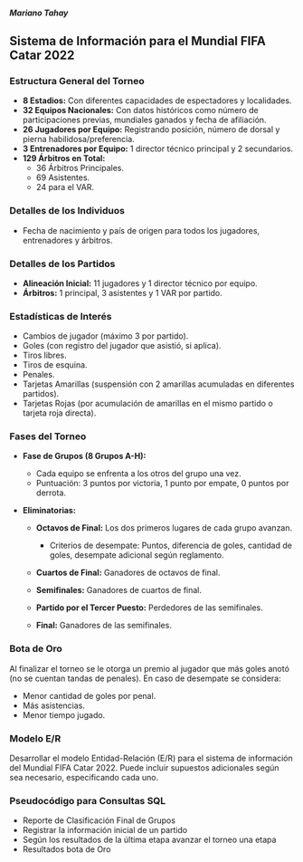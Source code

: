 ##### Mariano Tahay
## Sistema de Información para el Mundial FIFA Catar 2022

### Estructura General del Torneo

- **8 Estadios:** Con diferentes capacidades de espectadores y localidades.
- **32 Equipos Nacionales:** Con datos históricos como número de participaciones previas, mundiales ganados y fecha de afiliación.
- **26 Jugadores por Equipo:** Registrando posición, número de dorsal y pierna habilidosa/preferencia.
- **3 Entrenadores por Equipo:** 1 director técnico principal y 2 secundarios.
- **129 Árbitros en Total:**
  - 36 Árbitros Principales.
  - 69 Asistentes.
  - 24 para el VAR.

### Detalles de los Individuos

- Fecha de nacimiento y país de origen para todos los jugadores, entrenadores y árbitros.

### Detalles de los Partidos

- **Alineación Inicial:** 11 jugadores y 1 director técnico por equipo.
- **Árbitros:** 1 principal, 3 asistentes y 1 VAR por partido.

### Estadísticas de Interés

- Cambios de jugador (máximo 3 por partido).
- Goles (con registro del jugador que asistió, si aplica).
- Tiros libres.
- Tiros de esquina.
- Penales.
- Tarjetas Amarillas (suspensión con 2 amarillas acumuladas en diferentes partidos).
- Tarjetas Rojas (por acumulación de amarillas en el mismo partido o tarjeta roja directa).

### Fases del Torneo

- **Fase de Grupos (8 Grupos A-H):**
  - Cada equipo se enfrenta a los otros del grupo una vez.
  - Puntuación: 3 puntos por victoria, 1 punto por empate, 0 puntos por derrota.

- **Eliminatorias:**
  - **Octavos de Final:** Los dos primeros lugares de cada grupo avanzan.
    - Criterios de desempate: Puntos, diferencia de goles, cantidad de goles, desempate adicional según reglamento.
  
  - **Cuartos de Final:** Ganadores de octavos de final.

  - **Semifinales:** Ganadores de cuartos de final.

  - **Partido por el Tercer Puesto:** Perdedores de las semifinales.

  - **Final:** Ganadores de las semifinales.

### Bota de Oro

Al finalizar el torneo se le otorga un premio al jugador que más goles anotó (no se cuentan tandas de penales). En caso de desempate se considera:
- Menor cantidad de goles por penal.
- Más asistencias.
- Menor tiempo jugado.

### Modelo E/R
Desarrollar el modelo Entidad-Relación (E/R) para el sistema de información del Mundial FIFA Catar 2022. Puede incluir supuestos adicionales según sea necesario, especificando cada uno.

### Pseudocódigo para Consultas SQL

- Reporte de Clasificación Final de Grupos
- Registrar la información inicial de un partido
- Según los resultados de la última etapa avanzar el torneo una etapa
- Resultados bota de Oro